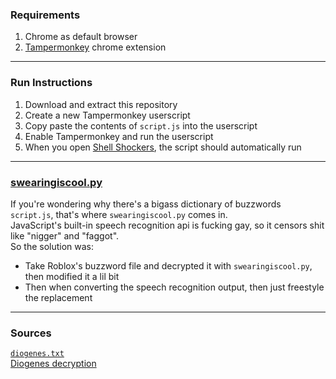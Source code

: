 ### Requirements  
1. Chrome as default browser
2. [Tampermonkey](https://chromewebstore.google.com/detail/tampermonkey/dhdgffkkebhmkfjojejmpbldmpobfkfo) chrome extension
---
  
### Run Instructions  
1. Download and extract this repository
2. Create a new Tampermonkey userscript
3. Copy paste the contents of `script.js` into the userscript
4. Enable Tampermonkey and run the userscript
5. When you open [Shell Shockers](https://shellshock.io/), the script should automatically run
---

### [swearingiscool.py](https://github.com/WAP-Industries/shelshog-voicechat/blob/main/swearingiscool.py)
If you're wondering why there's a bigass dictionary of buzzwords `script.js`, that's where `swearingiscool.py` comes in.  
JavaScript's built-in speech recognition api is fucking gay, so it censors shit like "nigger" and "faggot".  
So the solution was:
- Take Roblox's buzzword file and decrypted it with `swearingiscool.py`, then modified it a lil bit
- Then when converting the speech recognition output, then just freestyle the replacement
---

### Sources
[`diogenes.txt`](https://github.com/Vitouliss/ROBLOX-Portable/blob/master/RobloxVersions/version-844560f43f354d3f/content/fonts/diogenes.fnt)  
[Diogenes decryption](https://gist.github.com/pizzaboxer/14e76bf0648d26dc53120cbf3c717ede)
